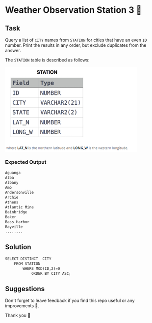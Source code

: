 # Weather Observation Station 3 🚢


## Task

Query a list of ```CITY``` names from ```STATION``` for cities that have an even ```ID``` number. 
Print the results in any order, but exclude duplicates from the answer.

The ```STATION``` table is described as follows:

<img align="center" src="/Images/STATION.png" alt="icon"/>


### Expected Output

```
Aguanga 
Alba 
Albany 
Amo 
Andersonville 
Archie 
Athens 
Atlantic Mine 
Bainbridge 
Baker 
Bass Harbor 
Bayville 
........
```

## Solution

```
SELECT DISTINCT  CITY
    FROM STATION  
        WHERE MOD(ID,2)=0
            ORDER BY CITY ASC;
```

## Suggestions
Don't forget to leave feedback if you find this repo useful or any improvements 💞.

Thank you 🧡
